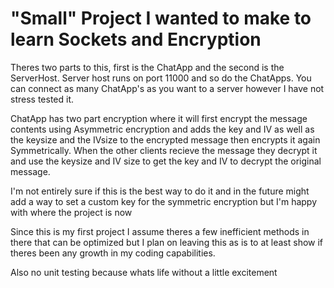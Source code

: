 # "Small" Project I wanted to make to learn Sockets and Encryption

Theres two parts to this, first is the ChatApp and the second is the ServerHost.
Server host runs on port 11000 and so do the ChatApps.
You can connect as many ChatApp's as you want to a server however I have not stress tested it.

ChatApp has two part encryption where it will first encrypt the message contents using Asymmetric encryption
and adds the key and IV as well as the keysize and the IVsize to the encrypted message then encrypts it again Symmetrically.
When the other clients recieve the message they decrypt it and use the keysize and IV size to get the key and IV to decrypt the original message.

I'm not entirely sure if this is the best way to do it and in the future might add a way to set a custom key for the symmetric encryption but I'm happy with where the project is now

Since this is my first project I assume theres a few inefficient methods in there that can be optimized but I plan on leaving this as is to at least show if theres been any growth in
my coding capabilities. 

Also no unit testing because whats life without a little excitement
